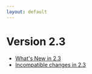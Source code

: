 ```yaml
---
layout: default
---
```

Version 2.3
===========

- [What's New in 2.3](releasenotes-newfeatures23.html)
- [Incompatible changes in 2.3](releasenotes-upgradingchanges23.html)
